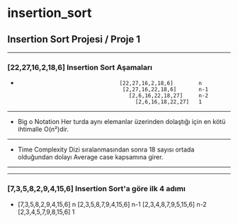 # insertion_sort
## Insertion Sort Projesi / Proje 1
-----------------
### [22,27,16,2,18,6] Insertion Sort Aşamaları   
-                                     [22,27,16,2,18,6]        n 
                                       [2,27,16,22,18,6]       n-1
                                         [2,6,16,22,18,27]     n-2
                                           [2,6,16,18,22,27]   1
-------------------
- Big o Notation 
   Her turda aynı elemanlar üzerinden dolaştığı için en kötü ihtimalle O(n²)dir.
-----------------
- Time Complexity
  Dizi sıralanmasından sonra 18 sayısı ortada olduğundan dolayı Average case kapsamına girer.
-----------------
-----------------
### [7,3,5,8,2,9,4,15,6] Insertion Sort'a göre ilk 4 adımı 
-   [7,3,5,8,2,9,4,15,6]      n 
      [2,3,5,8,7,9,4,15,6]    n-1 
        [2,3,4,8,7,9,5,15,6]  n-2
         [2,3,4,5,7,9,8,15,6] 1
